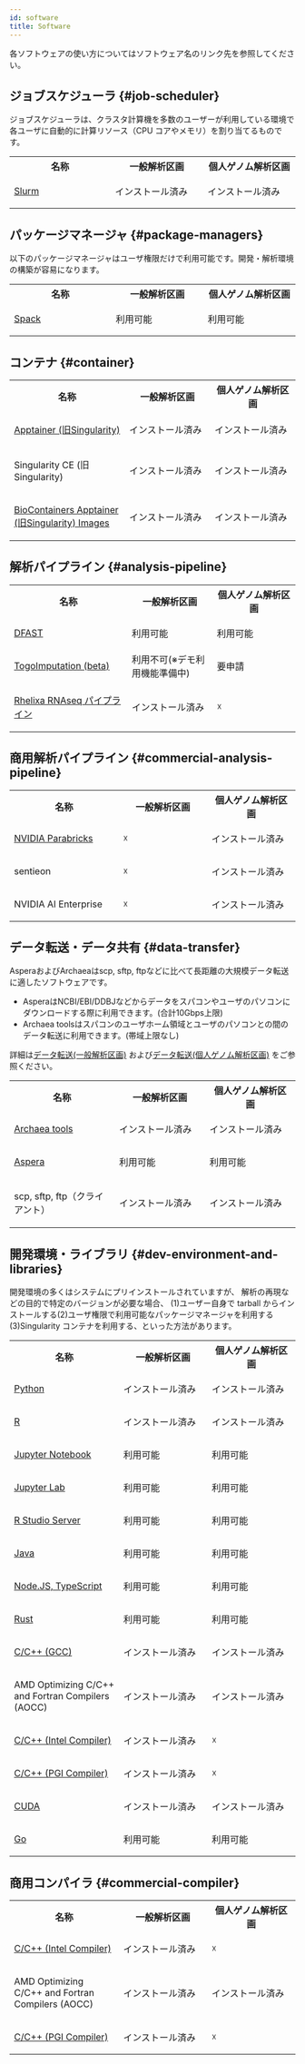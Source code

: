 ```yaml
---
id: software
title: Software
---
```


各ソフトウェアの使い方についてはソフトウェア名のリンク先を参照してください。

## ジョブスケジューラ {#job-scheduler}

ジョブスケジューラは、クラスタ計算機を多数のユーザーが利用している環境で各ユーザに自動的に計算リソース（CPU コアやメモリ）を割り当てるものです。 

<table>

<tr>
<th width="300">名称</th>
<th width="300">一般解析区画</th>
<th width="300">個人ゲノム解析区画</th>
</tr>


<tr>
<td width="300">

[Slurm](/guides/software/JobScheduler/Slurm)

</td>
<td width="300">インストール済み</td>
<td width="300">インストール済み</td>
</tr>
</table>


## パッケージマネージャ {#package-managers}

以下のパッケージマネージャはユーザ権限だけで利用可能です。開発・解析環境の構築が容易になります。

<table>


<tr>
<th width="300">名称</th>
<th width="300">一般解析区画</th>
<th width="300">個人ゲノム解析区画</th>
</tr>

<tr>
<td width="300">

[Spack](/guides/software/Container/spack/install_spack)
</td>
<td width="300">利用可能</td>
<td width="300">利用可能</td>
</tr>



</table>



## コンテナ {#container}

<table>

<tr>
<th width="300">名称</th>
<th width="300">一般解析区画</th>
<th width="300">個人ゲノム解析区画</th>
</tr>

<tr>
<td width="300">

[Apptainer (旧Singularity)](/guides/software/Container/Apptainer)
</td>
<td width="300">インストール済み</td>
<td width="300">インストール済み</td>
</tr>


<tr>
<td width="300">

Singularity CE (旧Singularity)
</td>
<td width="300">インストール済み</td>
<td width="300">インストール済み</td>
</tr>


<tr>
<td width="300">

[BioContainers Apptainer (旧Singularity) Images](/guides/software/Container/BioContainers)
</td>
<td width="300">インストール済み</td>
<td width="300">インストール済み</td>
</tr>


</table>


## 解析パイプライン {#analysis-pipeline}

<table>

<tr>
<th width="300">名称</th>
<th width="300">一般解析区画</th>
<th width="300">個人ゲノム解析区画</th>
</tr>

<tr>
<td width="300">

[DFAST](/advanced_guides/topics/advanced_guide_2020-2022/#dfast)

</td>
<td width="300">利用可能</td>
<td width="300">利用可能</td>
</tr>


<tr>
<td width="300">

[TogoImputation (beta)](/advanced_guides/TogoImputation/imputation_server)

</td>
<td width="300">利用不可(※デモ利用機能準備中)</td>
<td width="300">要申請</td>
</tr>

<tr>
<td width="300">

[Rhelixa RNAseq パイプライン](/advanced_guides/Rhelixa_RNAseq/Rhelixa_RNAseq)
</td>
<td width="300">インストール済み</td>
<td width="300">☓</td>

</tr>


</table>

## 商用解析パイプライン {#commercial-analysis-pipeline}

<table>

<tr>
<th width="300">名称</th>
<th width="300">一般解析区画</th>
<th width="300">個人ゲノム解析区画</th>
</tr>

<tr>
<td width="300">

[NVIDIA Parabricks](/advanced_guides/parabricks)
</td>
<td width="300">☓</td>
<td width="300">インストール済み</td>
</tr>


<tr>
<td width="300">

sentieon

</td>
<td width="300">☓</td>
<td width="300">インストール済み</td>

</tr>


<tr>
<td width="300">

NVIDIA AI Enterprise

</td>
<td width="300">☓</td>
<td width="300">インストール済み</td>

</tr>


</table>



## データ転送・データ共有 {#data-transfer}

AsperaおよびArchaeaはscp, sftp, ftpなどに比べて長距離の大規模データ転送に適したソフトウェアです。
- AsperaはNCBI/EBI/DDBJなどからデータをスパコンやユーザのパソコンにダウンロードする際に利用できます。(合計10Gbps上限)
- Archaea toolsはスパコンのユーザホーム領域とユーザのパソコンとの間のデータ転送に利用できます。(帯域上限なし)

詳細は[データ転送(一般解析区画)](/guides/using_general_analysis_division/ga_data_transfer/)
および[データ転送(個人ゲノム解析区画)](/guides/using_personal_genome_division/pg_data_transfer/)
をご参照ください。

<table>

<tr>
<th width="300">名称</th>
<th width="300">一般解析区画</th>
<th width="300">個人ゲノム解析区画</th>

</tr>


<tr>
<td width="300">

[Archaea tools](/guides/software/CopyTool/Archaea_tools)
</td>
<td width="300">インストール済み</td>
<td width="300">インストール済み</td>

</tr>


<tr>
<td width="300">

[Aspera](/guides/software/CopyTool/aspera_client)

</td>
<td width="300">利用可能</td>
<td width="300">利用可能</td>

</tr>


<tr>
<td width="300">

scp, sftp, ftp（クライアント）

</td>
<td width="300">インストール済み</td>
<td width="300">インストール済み</td>
</tr>



</table>




## 開発環境・ライブラリ {#dev-environment-and-libraries}

開発環境の多くはシステムにプリインストールされていますが、
解析の再現などの目的で特定のバージョンが必要な場合、
(1)ユーザー自身で tarball からインストールする(2)ユーザ権限で利用可能なパッケージマネージャを利用する(3)Singularity コンテナを利用する、といった方法があります。


<table>

<tr>
<th width="300">名称</th>
<th width="300">一般解析区画</th>
<th width="300">個人ゲノム解析区画</th>
</tr>

<tr>
<td width="300">

[Python](/guides/software/DevelopmentEnvironment/python)

</td>
<td width="300">インストール済み</td>
<td width="300">インストール済み</td>

</tr>
<tr>
<td width="300">

[R](/guides/software/DevelopmentEnvironment/R)

</td>
<td width="300">インストール済み</td>
<td width="300">インストール済み</td>
</tr>
<tr>
<td width="300">

[Jupyter Notebook](/guides/software/DevelopmentEnvironment/jupyter_notebook)

</td>
<td width="300">利用可能</td>
<td width="300">利用可能</td>

</tr>
<tr>
<td width="300">

[Jupyter Lab](/guides/software/DevelopmentEnvironment/jupyter_lab)

</td>
<td width="300">利用可能</td>
<td width="300">利用可能</td>

</tr>
<tr>
<td width="300">

[R Studio Server](/guides/software/DevelopmentEnvironment/R/r_studio_server)

</td>
<td width="300">利用可能</td>
<td width="300">利用可能</td>

</tr>

<tr>
<td width="300">

[Java](/guides/software/DevelopmentEnvironment/java)

</td>

<td width="300">利用可能</td>
<td width="300">利用可能</td>

</tr>
<tr>
<td width="300">

[Node.JS, TypeScript](/guides/software/DevelopmentEnvironment/TypeScript)
</td>
<td width="300">利用可能</td>
<td width="300">利用可能</td>

</tr>
<tr>
<td width="300">

[Rust](/guides/software/DevelopmentEnvironment/Rust)

</td>
<td width="300">利用可能</td>
<td width="300">利用可能</td>

</tr>
<tr>
<td width="300">

[C/C++ (GCC)](/guides/software/DevelopmentEnvironment/gcc)

</td>
<td width="300">インストール済み</td>
<td width="300">インストール済み</td>

</tr>

<tr>
<td width="300">

AMD Optimizing C/C++ and Fortran Compilers (AOCC)

</td>
<td width="300">インストール済み</td>
<td width="300">インストール済み</td>

</tr>


<tr>
<td width="300">

[C/C++ (Intel Compiler)](/guides/software/DevelopmentEnvironment/intel_compiler)

</td>
<td width="300">インストール済み</td>
<td width="300">☓</td>

</tr>

<tr>
<td width="300">

[C/C++ (PGI Compiler)](/guides/software/DevelopmentEnvironment/pgi_compiler)

</td>
<td width="300">インストール済み</td>
<td width="300">☓</td>

</tr>
<tr>


<td width="300">

[CUDA](/guides/software/DevelopmentEnvironment/CUDA)
</td>
<td width="300">インストール済み</td>
<td width="300">インストール済み</td>
</tr>
<tr>
<td width="300">

[Go](/guides/software/DevelopmentEnvironment/go)
</td>
<td width="300">利用可能</td>
<td width="300">利用可能</td>

</tr>

</table>


## 商用コンパイラ {#commercial-compiler}


<table>

<tr>
<th width="300">名称</th>
<th width="300">一般解析区画</th>
<th width="300">個人ゲノム解析区画</th>
</tr>

<tr>
<td width="300">

[C/C++ (Intel Compiler)](/guides/software/DevelopmentEnvironment/intel_compiler)

</td>
<td width="300">インストール済み</td>
<td width="300">☓</td>

</tr>

<tr>
<td width="300">

AMD Optimizing C/C++ and Fortran Compilers (AOCC)

</td>
<td width="300">インストール済み</td>
<td width="300">インストール済み</td>

</tr>

<tr>
<td width="300">

[C/C++ (PGI Compiler)](/guides/software/DevelopmentEnvironment/pgi_compiler)

</td>
<td width="300">インストール済み</td>
<td width="300">☓</td>

</tr>

</table>

